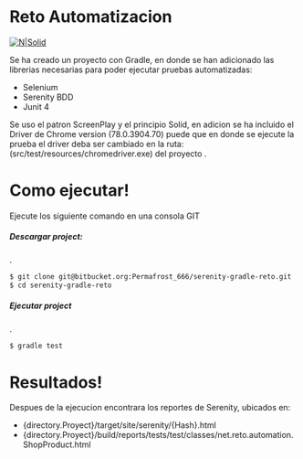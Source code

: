 # Reto Automatizacion

[![N|Solid](http://www.thucydides.info/img/serenity-bdd.png)](https://nodesource.com/products/nsolid)

Se ha creado un proyecto con Gradle, en donde se han adicionado las librerias necesarias para poder ejecutar pruebas automatizadas: 

* Selenium
* Serenity BDD
* Junit 4

Se uso el patron ScreenPlay y el principio Solid, en adicion se ha incluido el Driver de Chrome version (78.0.3904.70) puede que en donde se ejecute la prueba el driver deba ser cambiado en la ruta: (src/test/resources/chromedriver.exe) del proyecto . 

# Como ejecutar!

Ejecute los siguiente comando en una consola GIT

##### Descargar project:
.
```sh
$ git clone git@bitbucket.org:Permafrost_666/serenity-gradle-reto.git
$ cd serenity-gradle-reto
```
##### Ejecutar project
.
     
```sh
$ gradle test
```

# Resultados!
Despues de la ejecucion encontrara los reportes de Serenity, ubicados en: 

* {directory.Proyect}/target/site/serenity/{Hash}.html
* {directory.Proyect}/build/reports/tests/test/classes/net.reto.automation.ShopProduct.html